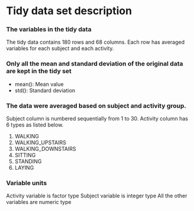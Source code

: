 # Tidy data set description

### The variables in the tidy data
The tidy data contains 180 rows and 68 columns. Each row has averaged variables for each subject and each activity.

### Only all the mean and standard deviation of the original data are kept in the tidy set
* mean(): Mean value
* std(): Standard deviation

### The data were averaged based on subject and activity group.
Subject column is numbered sequentially from 1 to 30.
Activity column has 6 types as listed below.
1. WALKING
2. WALKING_UPSTAIRS
3. WALKING_DOWNSTAIRS
4. SITTING
5. STANDING
6. LAYING

### Variable units
Activity variable is factor type
Subject variable is integer type
All the other variables are numeric type